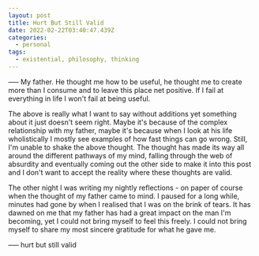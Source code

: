 ```yaml
---
layout: post
title: Hurt But Still Valid
date: 2022-02-22T03:40:47.439Z
categories:
  - personal
tags:
  - existential, philosophy, thinking
---
```


—– My father. He thought me how to be useful, he thought me to create more than I consume and to leave this place net positive. If I fail at everything in life I won't fail at being useful.

The above is really what I want to say without additions yet <!--more-->something about it just doesn't seem right. Maybe it's because of the complex relationship with my father, maybe it's because when I look at his life wholistically I mostly see examples of how fast things can go wrong. Still, I'm unable to shake the above thought. The thought has made its way all around the different pathways of my mind, falling through the web of absurdity and eventually coming out the other side to make it into this post and I don't want to accept the reality where these thoughts are valid.

The other night I was writing my nightly reflections - on paper of course when the thought of my father came to mind. I paused for a long while, minutes had gone by when I realised that I was on the brink of tears. It has dawned on me that my father has had a great impact on the man I'm becoming, yet I could not bring myself to feel this freely. I could not bring myself to share my most sincere gratitude for what he gave me.

—– hurt but still valid
